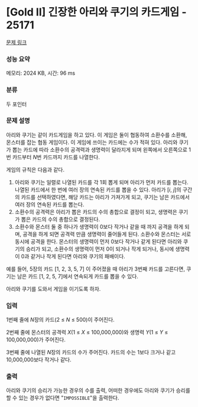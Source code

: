 # [Gold II] 긴장한 아리와 쿠기의 카드게임 - 25171 

[문제 링크](https://www.acmicpc.net/problem/25171) 

### 성능 요약

메모리: 2024 KB, 시간: 96 ms

### 분류

두 포인터

### 문제 설명

<p>아리와 쿠기는 같이 카드게임을 하고 있다. 이 게임은 둘이 협동하여 소환수를 소환해, 몬스터를 잡는 협동 게임이다. 이 게임에 쓰이는 카드에는 수가 적혀 있다. 아리와 쿠기가 뽑는 카드에 따라 소환수의 공격력과 생명력이 달라지게 되며 왼쪽에서 오른쪽으로 1번 카드부터 <em>N</em>번 카드까지 카드를 나열한다.</p>

<p>게임의 규칙은 다음과 같다.</p>

<ol>
	<li>아리와 쿠기는 일렬로 나열된 카드를 각 1회 뽑게 되며 아리가 먼저 카드를 뽑는다. 나열된 카드에서 한 번에 여러 장의 연속된 카드를 뽑을 수 있다. 아리가 [<em>i</em>, <em>j</em>]의 구간의 카드를 선택하였다면, 해당 카드는 아리가 가져가게 되고, 쿠기는 남은 카드에서 여러 장의 연속된 카드를 뽑는다.</li>
	<li>소환수의 공격력은 아리가 뽑은 카드의 수의 총합으로 결정이 되고, 생명력은 쿠기가 뽑은 카드의 수의 총합으로 결정된다.</li>
	<li>소환수와 몬스터 둘 중 하나가 생명력이 0보다 작거나 같을 때 까지 공격을 하게 되며, 공격을 하게 되면 공격력 만큼 생명력이 줄어들게 된다. 소환수와 몬스터는 서로 동시에 공격을 한다. 몬스터의 생명력이 먼저 0보다 작거나 같게 된다면 아리와 쿠기의 승리가 되고, 소환수의 생명력이 먼저 0이 되거나 작게 되거나, 동시에 생명력이 0과 같거나 작게 된다면 아리와 쿠기의 패배이다.</li>
</ol>

<p>예를 들어, 5장의 카드 [1, 2, 3, 5, 7] 이 주어졌을 때 아리가 3번째 카드를 고른다면, 쿠기는 남은 카드 [1, 2, 5, 7]에서 연속되게 카드를 뽑을 수 있다.</p>

<p>아리와 쿠기를 도와서 게임을 이기도록 하자.</p>

### 입력 

 <p>1번째 줄에 <em>N</em>장의 카드(2 ≤ <em>N</em> ≤ 500)이 주어진다.</p>

<p>2번째 줄에 몬스터의 공격력 <em>X</em>(1 ≤ <em>X</em> ≤ 100,000,000)와 생명력 <em>Y</em>(1 ≤ <em>Y</em> ≤ 100,000,000)가 주어진다.</p>

<p>3번째 줄에 나열된 <em>N</em>장의 카드의 수가 주어진다. 카드의 수는 1보다 크거나 같고 10,000,000보다 작거나 같다.</p>

### 출력 

 <p>아리와 쿠기의 승리가 가능한 경우의 수를 출력, 어떠한 경우에도 아리와 쿠기가 승리를 할 수 있는 경우가 없다면 "<code>IMPOSSIBLE</code>"을 출력한다.</p>

